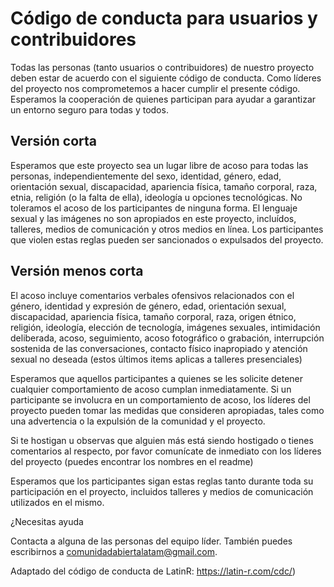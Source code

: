 # Código de conducta para usuarios y contribuidores

Todas las personas (tanto usuarios o contribuidores) de nuestro proyecto deben estar de acuerdo con el siguiente código de conducta. Como líderes del proyecto nos comprometemos a hacer cumplir el presente código. Esperamos la cooperación de quienes participan para ayudar a garantizar un entorno seguro para todas y todos.

## Versión corta
Esperamos que este proyecto sea un lugar libre de acoso para todas las personas, independientemente del sexo, identidad, género, edad, orientación sexual, discapacidad, apariencia física, tamaño corporal, raza, etnia, religión (o la falta de ella), ideología u opciones tecnológicas. No toleramos el acoso de los participantes de ninguna forma. El lenguaje sexual y las imágenes no son apropiados en este proyecto, incluídos, talleres, medios de comunicación y otros medios en línea. Los participantes  que violen estas reglas pueden ser sancionados o expulsados del proyecto.

## Versión menos corta
El acoso incluye comentarios verbales ofensivos relacionados con el género, identidad y expresión de género, edad, orientación sexual, discapacidad, apariencia física, tamaño corporal, raza, origen étnico, religión, ideología, elección de tecnología, imágenes sexuales, intimidación deliberada, acoso, seguimiento, acoso fotográfico o grabación, interrupción sostenida de las conversaciones, contacto físico inapropiado y atención sexual no deseada (estos últimos items aplicas a talleres presenciales)

Esperamos que aquellos participantes a quienes se les solicite detener cualquier comportamiento de acoso cumplan inmediatamente. Si un participante se involucra en un comportamiento de acoso, los líderes del proyecto pueden tomar las medidas que consideren apropiadas, tales como una advertencia o la expulsión de la comunidad y el proyecto.

Si te hostigan u observas que alguien más está siendo hostigado o tienes comentarios al respecto, por favor comunícate de inmediato con los líderes del proyecto (puedes encontrar los nombres en el readme)


Esperamos que los participantes sigan estas reglas tanto durante toda su participación en el proyecto, incluidos talleres y medios de comunicación utilizados en el mismo.

¿Necesitas ayuda

Contacta a alguna de las personas del equipo líder. También puedes escribirnos a comunidadabiertalatam@gmail.com.

Adaptado del código de conducta de LatinR: https://latin-r.com/cdc/)
